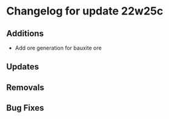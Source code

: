 # Changelog for update 22w25c

## Additions

- Add ore generation for bauxite ore

## Updates

## Removals

## Bug Fixes
